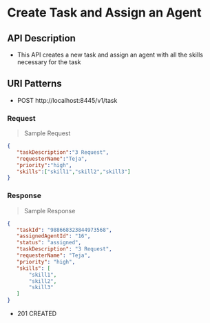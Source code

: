 # Create Task and Assign an Agent

## API Description
* This API creates a new task and assign an agent with all the skills necessary for the task

## URI Patterns
  - POST http://localhost:8445/v1/task

### Request

> Sample Request

 ```json
{
	"taskDescription":"3 Request",
	"requesterName":"Teja",
	"priority":"high",
	"skills":["skill1","skill2","skill3"]
}
 ```

### Response
> Sample Response

 ```json
{
    "taskId": "988668323844973568",
    "assignedAgentId": "16",
    "status": "assigned",
    "taskDescription": "3 Request",
    "requesterName": "Teja",
    "priority": "high",
    "skills": [
        "skill1",
        "skill2",
        "skill3"
    ]
}
 ```
* 201 CREATED

